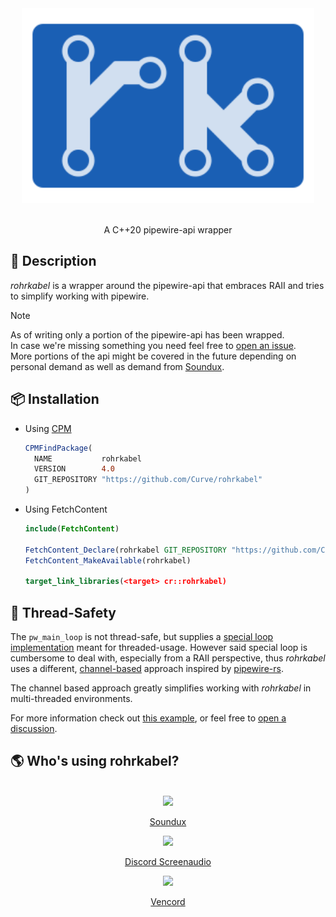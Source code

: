 <div align="center"> 
    <img src="assets/logo.svg" height=312>
</div>

<br/>

<p align="center">
    A C++20 pipewire-api wrapper
</p>


## 📃 Description

_rohrkabel_ is a wrapper around the pipewire-api that embraces RAII and tries to simplify working with pipewire.

> [!NOTE]  
> As of writing only a portion of the pipewire-api has been wrapped.  
> In case we're missing something you need feel free to [open an issue](https://github.com/Curve/rohrkabel/issues/new).  
> More portions of the api might be covered in the future depending on personal demand as well as demand from [Soundux](https://github.com/Soundux/Soundux). 

## 📦 Installation

* Using [CPM](https://github.com/cpm-cmake/CPM.cmake)
  ```cmake
  CPMFindPackage(
    NAME           rohrkabel
    VERSION        4.0
    GIT_REPOSITORY "https://github.com/Curve/rohrkabel"
  )
  ```

* Using FetchContent
  ```cmake
  include(FetchContent)

  FetchContent_Declare(rohrkabel GIT_REPOSITORY "https://github.com/Curve/rohrkabel" GIT_TAG v4.0)
  FetchContent_MakeAvailable(rohrkabel)

  target_link_libraries(<target> cr::rohrkabel)
  ```

## 🧵 Thread-Safety

The `pw_main_loop` is not thread-safe, but supplies a [special loop implementation](https://docs.pipewire.org/page_thread_loop.html) meant for threaded-usage. However said special loop is cumbersome to deal with, especially from a RAII perspective, thus _rohrkabel_ uses a different, [channel-based](https://github.com/Curve/channel) approach inspired by [pipewire-rs](https://pipewire.pages.freedesktop.org/pipewire-rs/pipewire/channel/index.html).

The channel based approach greatly simplifies working with _rohrkabel_ in multi-threaded environments.

For more information check out [this example](examples/channels), or feel free to [open a discussion](https://github.com/Curve/rohrkabel/discussions/new/choose).

## 🌎 Who's using rohrkabel?

<div align="center">
<br>

<img src="https://avatars.githubusercontent.com/u/74979035?s=200&v=4" width=30/>

[Soundux](https://github.com/Soundux)

<img src="https://raw.githubusercontent.com/maltejur/discord-screenaudio/master/assets/de.shorsh.discord-screenaudio.png" width=30/>

[Discord Screenaudio](https://github.com/maltejur/discord-screenaudio)

<img src="https://avatars.githubusercontent.com/u/113042587?s=200&v=4" width=30/>

[Vencord](https://github.com/Vencord/linux-virtmic)

</div>
